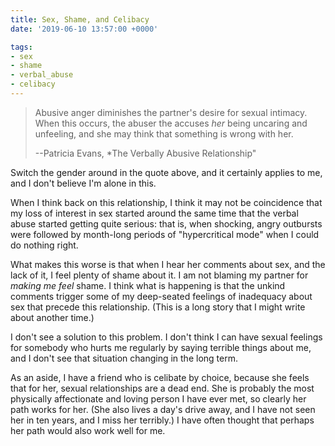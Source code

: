 ```yaml
---
title: Sex, Shame, and Celibacy
date: '2019-06-10 13:57:00 +0000'

tags:
- sex
- shame
- verbal_abuse
- celibacy
---
```


> Abusive anger diminishes the partner's desire for sexual intimacy.
> When this occurs, the abuser the accuses *her* being uncaring and
> unfeeling, and she may think that something is wrong with her.
>
> --Patricia Evans, *The Verbally Abusive Relationship"

Switch the gender around in the quote above, and it certainly
applies to me, and I don't believe I'm alone in this.

<!--more-->

When I think back on this relationship, I think it may not be
coincidence that my loss of interest in sex started around the same
time that the verbal abuse started getting quite serious: that is,
when shocking, angry outbursts were followed by month-long periods
of "hypercritical mode" when I could do nothing right.

What makes this worse is that when I hear her comments about sex, and the lack of it,
I feel plenty of shame about it.  I am not blaming my partner for *making me feel*
shame.  I think what is happening is that the unkind comments trigger some
of my deep-seated feelings of inadequacy about sex that precede this relationship.
(This is a long story that I might write about another time.)

I don't see a solution to this problem.  I don't think I can have sexual
feelings for somebody who hurts me regularly by saying terrible things about me,
and I don't see that situation changing in the long term.

As an aside, I have a friend who is celibate by choice, because she
feels that for her, sexual relationships are a dead end.  She is
probably the most physically affectionate and loving person I have
ever met, so clearly her path works for her.  (She also lives a day's
drive away, and I have not seen her in ten years, and I miss her
terribly.) I have often thought that perhaps her path would
also work well for me.
